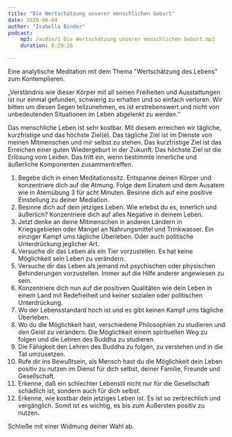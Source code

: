```yaml
---
title: "Die Wertschätzung unserer menschlichen Geburt"
date: 2020-06-04
author: "Isabella Binder"
podcast:
    mp3: /audio/1 Die Wertschätzung unserer menschlichen Geburt.mp3
    duration: 0:29:26

---
```


Eine analytische Meditation mit dem Thema "Wertschätzung des Lebens" zum Kontemplieren.

„Verständnis wie dieser Körper mit all seinen Freiheiten und Ausstattungen ist nur einmal gefunden, schwierig zu erhalten und so einfach verloren. Wir bitten um diesen Segen teilzunehmen, es ist erstrebenswert und nicht von unbedeutenden Situationen im Leben abgelenkt zu werden.“

Das menschliche Leben ist sehr kostbar. Mit diesem erreichen wir tägliche, kurzfristige und das höchste Ziel(e). Das tägliche Ziel ist im Dienste von meinen Mitmenschen und mir selbst zu stehen. Das kurzfristige Ziel ist das Erreichen einer guten Wiedergeburt in der Zukunft. Das höchste Ziel ist die Erlösung vom Leiden. Das tritt ein, wenn bestimmte innerliche und äußerliche Komponenten zusammentreffen.

1.	Begebe dich in einen Meditationssitz. Entspanne deinen Körper und konzentriere dich auf die Atmung. Folge dem Einatem und dem Ausatem wie in Atemübung 3 für acht Minuten. Besinne dich auf eine positive Einstellung zu deiner Mediation.
2.	Besinne dich auf dein jetziges Leben. Wie erlebst du es, innerlich und äußerlich? Konzentriere dich auf alles Negative in deinem Leben.
3.	Jetzt denke an deine Mitmenschen in anderen Ländern in Kriegsgebieten oder Mangel an Nahrungsmittel und Trinkwasser. Ein einziger Kampf ums tägliche Überleben. Oder auch politische Unterdrückung jeglicher Art.
4.	Versuche dir das Leben als ein Tier vorzustellen. Es hat keine Möglichkeit sein Leben zu verändern.
5.	Versuche dir das Leben als jemand mit psychischen oder physischen Behinderungen vorzustellen. Immer auf die Hilfe anderer angewiesen zu sein.
6.	Konzentriere dich nun auf die positiven Qualitäten wie dein Leben in einem Land mit Redefreiheit und keiner sozialen oder politischen Unterdrückung.
7.	Wo der Lebensstandard hoch ist und es gibt keinen Kampf ums tägliche Überleben.
8.	Wo du die Möglichkeit hast, verschiedene Philosophien zu studieren und den Geist zu verändern. Die Möglichkeit einem spirituellen Weg zu folgen und die Lehren des Buddha zu studieren.
9.	Die Fähigkeit den Lehren des Buddha zu folgen, zu verstehen und in die Tat umzusetzen.
10.	Rufe dir ins Bewußtsein, als Mensch hast du die Möglichkeit dein Leben positiv zu nutzen im Dienst für dich selbst, deiner Familie, Freunde und Gesellschaft.
11.	Erkenne, daß ein schlechter Lebenstil nicht nur für die Gesellschaft schädlich ist, sondern auch für dich selbst.
12.	Erkenne, wie kostbar dein jetziges Leben ist. Es ist so zerbrechlich und vergänglich. Somit ist es wichtig, es bis zum Äußersten positiv zu nutzen.

Schließe mit einer Widmung deiner Wahl ab.

